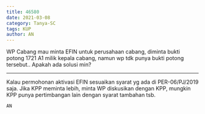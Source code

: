 ```yaml
---
title: 46580
date: 2021-03-08
category: Tanya-SC
tags: KUP
author: AN
---
```


WP Cabang mau minta EFIN untuk perusahaan cabang, diminta bukti potong 1721 A1 milik kepala cabang, namun wp tdk punya bukti potong tersebut.. Apakah ada solusi min?

---

Kalau permohonan aktivasi EFIN sesuaikan syarat yg ada di PER-06/PJ/2019 saja. Jika KPP meminta lebih, minta WP diskusikan dengan KPP, mungkin KPP punya pertimbangan lain dengan syarat tambahan tsb.

`AN`
